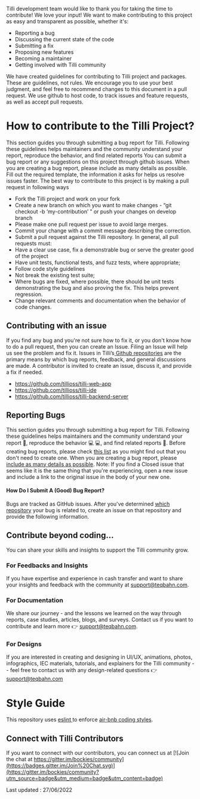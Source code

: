 Tilli development team would like to thank you for taking the time to contribute! We love your input! We want to make contributing to this project as easy and transparent as possible, whether it's:

-   Reporting a bug
-   Discussing the current state of the code
-   Submitting a fix
-   Proposing new features
-   Becoming a maintainer
-   Getting involved with Tilli community

We have created guidelines for contributing to Tilli project and packages. These are guidelines, not rules. We encourage you to use your best judgment, and feel free to recommend changes to this document in a pull request. We use github to host code, to track issues and feature requests, as well as accept pull requests.

# How to contribute to the Tilli Project?

This section guides you through submitting a bug report for Tilli. Following these guidelines helps maintainers and the community understand your report, reproduce the behavior, and find related reports
You can submit a bug report or any suggestions on this project through github issues.
When you are creating a bug report, please include as many details as possible. Fill out the required template, the information it asks for helps us resolve issues faster.
The best way to contribute to this project is by making a pull request in following ways

-   Fork the Tilli project and work on your fork
-   Create a new branch on which you want to make changes - “git checkout -b ‘my-contribution’ ” or push your changes on develop branch
-   Please make one pull request per issue to avoid large merges.
-   Commit your change with a commit message describing the correction.
-   Submit a pull request against the Tilli repository.
    In general, all pull requests must:
-   Have a clear use case, fix a demonstrable bug or serve the greater good of the project
-   Have unit tests, functional tests, and fuzz tests, where appropriate;
-   Follow code style guidelines
-   Not break the existing test suite;
-   Where bugs are fixed, where possible, there should be unit tests demonstrating the bug and also proving the fix. This helps prevent regression.
-   Change relevant comments and documentation when the behavior of code changes.

## Contributing with an issue

If you find any bug and you're not sure how to fix it, or you don't know how to do a pull request, then you can create an Issue. Filing an Issue will help us see the problem and fix it.
Issues in Tilli’s[ ](https://github.com/orgs/tillioss)[Github repositories](https://github.com/orgs/tillioss) are the primary means by which bug reports, feedback, and general discussions are made. A contributor is invited to create an issue, discuss it, and provide a fix if needed.

-   https://github.com/tillioss/tilli-web-app
-   https://github.com/tillioss/tilli-ide
-   https://github.com/tillioss/tilli-backend-server


## Reporting Bugs

This section guides you through submitting a bug report for Tilli. Following these guidelines helps maintainers and the community understand your report 📝, reproduce the behavior 💻 💻, and find related reports 🔎.
Before creating bug reports, please check [this list](https://github.com/orgs/tillioss/projects/2) as you might find out that you don't need to create one. When you are creating a bug report, please [include as many details as possible](https://github.com/atom/atom/blob/master/CONTRIBUTING.md#how-do-i-submit-a-good-bug-report).
Note: If you find a Closed issue that seems like it is the same thing that you're experiencing, open a new issue and include a link to the original issue in the body of your new one.

#### **How Do I Submit A (Good) Bug Report?**

Bugs are tracked as GitHub issues. After you've determined [which repository](https://github.com/atom/atom/blob/master/CONTRIBUTING.md#atom-and-packages) your bug is related to, create an issue on that repository and provide the following information.

## Contribute beyond coding...

You can share your skills and insights to support the Tilli community grow.

### For Feedbacks and Insights

If you have expertise and experience in cash transfer and want to share your insights and feedback with the community at [support@teqbahn.com](mailto:support@teqbahn.com).

### For Documentation

We share our journey - and the lessons we learned on the way through reports, case studies, articles, blogs, and surveys. Contact us if you want to contribute and learn more 👉 [support@teqbahn.com](mailto:support@teqbahn.com).

### For Designs

If you are interested in creating and designing in UI/UX, animations, photos, infographics, IEC materials, tutorials, and explainers for the Tilli community -- feel free to contact us with any design-related questions 👉 [support@teqbahn.com ](mailto:support@teqbahn.com)

# Style Guide

This repository uses [eslint ](https://github.com/eslint/eslint)to enforce [air-bnb coding styles](https://github.com/airbnb/javascript).

## Connect with Tilli Contributors

If you want to connect with our contributors, you can connect us at [![Join the chat at https://gitter.im/bockies/community](https://badges.gitter.im/Join%20Chat.svg)](https://gitter.im/bockies/community?utm_source=badge&utm_medium=badge&utm_content=badge)

Last updated : 27/06/2022
